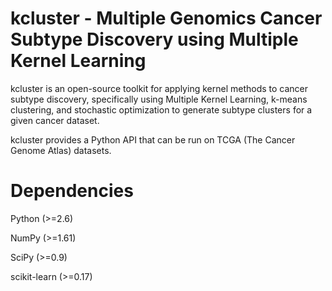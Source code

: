 # kcluster - Multiple Genomics Cancer Subtype Discovery using Multiple Kernel Learning

kcluster is an open-source toolkit for applying kernel methods to cancer subtype discovery, specifically using Multiple Kernel Learning, k-means clustering, and stochastic optimization to generate subtype clusters for a given cancer dataset. 

kcluster provides a Python API that can be run on TCGA (The Cancer Genome Atlas) datasets. 

# Dependencies
Python (>=2.6)

NumPy (>=1.61)

SciPy (>=0.9)

scikit-learn (>=0.17)